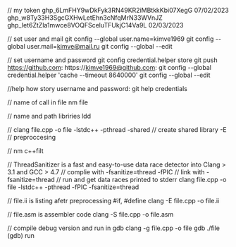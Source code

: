 // my token
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	07/02/2023
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
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	02/03/2023

// set user and mail
git config --global user.name=kimve1969
git config --global user.mail=kimve@mail.ru
git config --global --edit


// set username and password
git config credential.helper store
git push
https://github.com: <username>
https://kimve1969@github.com: <password>
git config --global credential.helper 'cache --timeout 8640000'
git config --global --edit


//help how story username and password:
git help credentials

// name of call in file
nm file

// name and path libriries
ldd <file>

//
clang file.cpp -o file -lstdc++ -pthread
-shared // create shared library
-E // preproccesing

// 
nm <file>
c++filt <simbol from file>

// ThreadSanitizer is a fast and easy-to-use data race detector into Clang > 3.1 and GCC > 4.7
// complie with -fsanitize=thread -fPIC
// link with -fsanitize=thread
// run and get data races printed to stderr
clang file.cpp -o file -lstdc++ -pthread -fPIC -fsanitize=thread

// file.ii is listing afetr preprocessing #if, #define 
clang -E file.cpp -o file.ii

// file.asm is assembler code
clang -S file.cpp -o file.asm

// compile debug version and run in gdb
clang -g file.cpp -o file
gdb ./file
(gdb) run